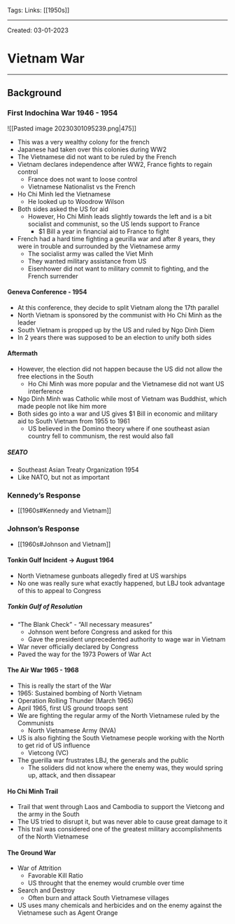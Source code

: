 Tags:
Links: [[1950s]]

---
Created: 03-01-2023
# Vietnam War
---

## Background
### First Indochina War 1946 - 1954
![[Pasted image 20230301095239.png|475]]
- This was a very wealthy colony for the french
- Japanese had taken over this colonies during WW2
- The Vietnamese did not want to be ruled by the French
- Vietnam declares independence after WW2, France fights to regain control
	- France does not want to loose control
	- Vietnamese Nationalist vs the French
- Ho Chi Minh led the Vietnamese
	- He looked up to Woodrow Wilson
- Both sides asked the US for aid
	- However, Ho Chi Minh leads slightly towards the left and is a bit socialist and communist, so the US lends support to France
		- $1 Bill a year in financial aid to France to fight
- French had a hard time fighting a geurilla war and after 8 years, they were in trouble and surrounded by the Vietnamese army
	- The socialist army was called the Viet Minh
	- They wanted military assistance from US
	- Eisenhower did not want to military commit to fighting, and the French surrender
#### Geneva Conference - 1954
- At this conference, they decide to split Vietnam along the 17th parallel
- North Vietnam is sponsored by the communist with Ho Chi Minh as the leader
- South Vietnam is propped up by the US and ruled by Ngo Dinh Diem
- In 2 years there was supposed to be an election to unify both sides
#### Aftermath
- However, the election did not happen because the US did not allow the free elections in the South
	- Ho Chi Minh was more popular and the Vietnamese did not want US interference
- Ngo Dinh Minh was Catholic while most of Vietnam was Buddhist, which made people not like him more
- Both sides go into a war and US gives $1 Bill in economic and military aid to South Vietnam from 1955 to 1961
	- US believed in the Domino theory where if one southeast asian country fell to communism, the rest would also fall
##### SEATO
- Southeast Asian Treaty Organization 1954
- Like NATO, but not as important

### Kennedy’s Response
- [[1960s#Kennedy and Vietnam]]

### Johnson’s Response
- [[1960s#Johnson and Vietnam]]
#### Tonkin Gulf Incident → August 1964
- North Vietnamese gunboats allegedly fired at US warships
- No one was really sure what exactly happened, but LBJ took advantage of this to appeal to Congress
##### Tonkin Gulf of Resolution
- “The Blank Check” - “All necessary measures”
	- Johnson went before Congress and asked for this
	- Gave the president unprecedented authority to wage war in Vietnam
- War never officially declared by Congress
- Paved the way for the 1973 Powers of War Act
#### The Air War 1965 - 1968
- This is really the start of the War
- 1965: Sustained bombing of North Vietnam
- Operation Rolling Thunder (March 1965)
- April 1965, first US ground troops sent
- We are fighting the regular army of the North Vietnamese ruled by the Communists
	- North Vietnamese Army (NVA)
- US is also fighting the South Vietnamese people working with the North to get rid of US influence
	- Vietcong (VC)
- The guerilla war frustrates LBJ, the generals and the public
	- The soliders did not know where the enemy was, they would spring up, attack, and then dissapear
#### Ho Chi Minh Trail
- Trail that went through Laos and Cambodia to support the Vietcong and the army in the South
- The US tried to disrupt it, but was never able to cause great damage to it
- This trail was considered one of the greatest military accomplishments of the North Vietnamese
#### The Ground War
- War of Attrition
	- Favorable Kill Ratio
	- US throught that the enemey would crumble over time
- Search and Destroy
	- Often burn and attack South Vietnamese villages
- US uses many chemicals and herbicides and on the enemy against the Vietnamese such as Agent Orange 